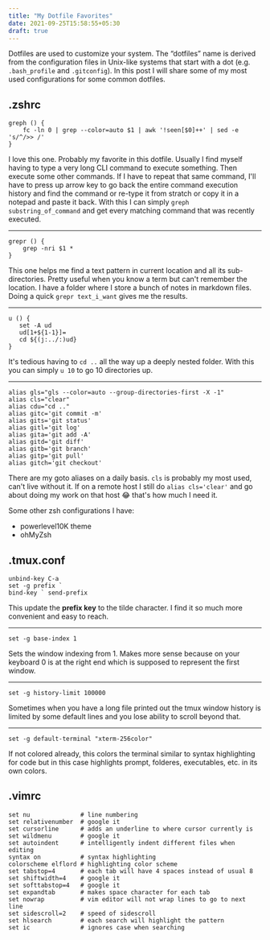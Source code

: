 ```yaml
---
title: "My Dotfile Favorites"
date: 2021-09-25T15:58:55+05:30
draft: true
---
```


Dotfiles are used to customize your system. The “dotfiles” name is derived from the configuration files in Unix-like systems that start with a dot (e.g. `.bash_profile` and `.gitconfig`). In this post I will share some of my most used configurations for some common dotfiles.

## .zshrc

```shell
greph () {
    fc -ln 0 | grep --color=auto $1 | awk '!seen[$0]++' | sed -e 's/^/>> /'
}
```
I love this one. Probably my favorite in this dotfile. Usually I find myself having to type a very long CLI command to execute something. Then execute some other commands. If I have to repeat that same command, I'll have to press up arrow key to go back the entire command execution history and find the command or re-type it from stratch or copy it in a notepad and paste it back. With this I can simply `greph substring_of_command` and get every matching command that was recently executed.

---

```shell
grepr () {
    grep -nri $1 *
}
```
This one helps me find a text pattern in current location and all its sub-directories. Pretty useful when you know a term but can't remember the location. I have a folder where I store a bunch of notes in markdown files. Doing a quick `grepr text_i_want` gives me the results.

---

```shell
u () {
   set -A ud
   ud[1+${1-1}]=
   cd ${(j:../:)ud}
}
```
It's tedious having to `cd ..` all the way up a deeply nested folder. With this you can simply `u 10` to go 10 directories up.

---

```shell
alias gls="gls --color=auto --group-directories-first -X -1"
alias cls="clear"
alias cdu="cd .."
alias gitc='git commit -m'
alias gits='git status'
alias gitl='git log'
alias gita='git add -A'
alias gitd='git diff'
alias gitb='git branch'
alias gitp='git pull'
alias gitch='git checkout'
```
There are my goto aliases on a daily basis. `cls` is probably my most used, can't live without it. If on a remote host I still do `alias cls='clear'` and go about doing my work on that host 😂 that's how much I need it.

Some other zsh configurations I have:
+ powerlevel10K theme
+ ohMyZsh

## .tmux.conf
```shell
unbind-key C-a
set -g prefix `
bind-key ` send-prefix
```
This update the **prefix key** to the tilde character. I find it so much more convenient and easy to reach.

---

```shell
set -g base-index 1
```
Sets the window indexing from 1. Makes more sense because on your keyboard 0 is at the right end which is supposed to represent the first window.

---

```shell
set -g history-limit 100000
```
Sometimes when you have a long file printed out the tmux window history is limited by some default lines and you lose ability to scroll beyond that.

---

```shell
set -g default-terminal "xterm-256color"
```
If not colored already, this colors the terminal similar to syntax highlighting for code but in this case highlights prompt, folderes, executables, etc. in its own colors.

## .vimrc
```shell
set nu              # line numbering
set relativenumber  # google it
set cursorline      # adds an underline to where cursor currently is
set wildmenu        # google it
set autoindent      # intelligently indent different files when editing
syntax on           # syntax highlighting
colorscheme elflord # highlighting color scheme
set tabstop=4       # each tab will have 4 spaces instead of usual 8
set shiftwidth=4    # google it
set softtabstop=4   # google it
set expandtab       # makes space character for each tab
set nowrap          # vim editor will not wrap lines to go to next line
set sidescroll=2    # speed of sidescroll
set hlsearch        # each search will highlight the pattern
set ic              # ignores case when searching
```

